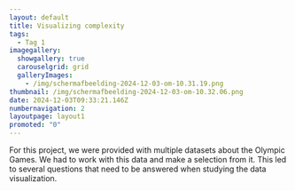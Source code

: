 ```yaml
---
layout: default
title: Visualizing complexity
tags:
  - Tag 1
imagegallery:
  showgallery: true
  carouselgrid: grid
  galleryImages:
    - /img/scherm­afbeelding-2024-12-03-om-10.31.19.png
thumbnail: /img/scherm­afbeelding-2024-12-03-om-10.32.06.png
date: 2024-12-03T09:33:21.146Z
numbernavigation: 2
layoutpage: layout1
promoted: "0"
---
```

For this project, we were provided with multiple datasets about the Olympic Games. We had to work with this data and make a selection from it. This led to several questions that need to be answered when studying the data visualization.